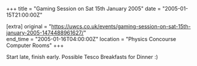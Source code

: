 +++
title = "Gaming Session on Sat 15th January 2005"
date = "2005-01-15T21:00:00Z"

[extra]
original = "https://uwcs.co.uk/events/gaming-session-on-sat-15th-january-2005-1474488961627/"    
end_time = "2005-01-16T04:00:00Z"
location = "Physics Concourse Computer Rooms"
+++

Start late, finish early.  Possible Tesco Breakfasts for Dinner :)

